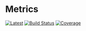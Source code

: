 # Metrics

[![Latest](https://img.shields.io/badge/docs-latest-blue.svg)](https://invenia.pages.invenia.ca/Metrics.jl/)
[![Build Status](https://gitlab.invenia.ca/invenia/Metrics.jl/badges/master/build.svg)](https://gitlab.invenia.ca/invenia/Metrics.jl/commits/master)
[![Coverage](https://gitlab.invenia.ca/invenia/Metrics.jl/badges/master/coverage.svg)](https://gitlab.invenia.ca/invenia/Metrics.jl/commits/master)
